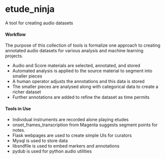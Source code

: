 # etude_ninja
A tool for creating audio datasets

#### Workflow
The purpose of this collection of tools is formalize one approach to creating annotated audio datasets for various analysis and machine learning projects. 

- Audio and Score materials are selected, annotated, and stored
- Automated analysis is applied to the source material to segment into smaller pieces
- A human operator adjusts the annotations and this data is stored
- The smaller pieces are analysed along with categorical data to create a richer dataset
- Further annotations are added to refine the dataset as time permits

#### Tools in Use

- Individual instruments are recorded alone playing etudes
- onset_frames_transcription from Magenta suggests segment points for notes.
- Flask webpages are used to create simple UIs for curators
- Mysql is used to store data
- libsndfile is used to embed markers and annotations
- pydub is used for python audio utilities